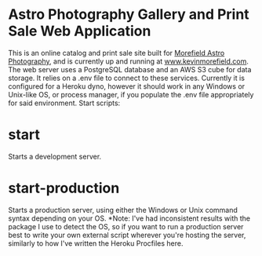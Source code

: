 # Astro Photography Gallery and Print Sale Web Application
This is an online catalog and print sale site built for [Morefield Astro Photography](https://www.instagram.com/morefield/), and is currently up and running at www.kevinmorefield.com.
The web server uses a PostgreSQL database and an AWS S3 cube for data storage. It relies on a .env file to connect to these services. Currently it is configured for a Heroku dyno, however it should work in any Windows or Unix-like OS, or process manager, if you populate the .env file appropriately for said environment.
Start scripts:
# start
Starts a development server.
# start-production
Starts a production server, using either the Windows or Unix command syntax depending on your OS.
*Note: I've had inconsistent results with the package I use to detect the OS, so if you want to run a production server best to write your own external script wherever you're hosting the server, similarly to how I've written the Heroku Procfiles here.
